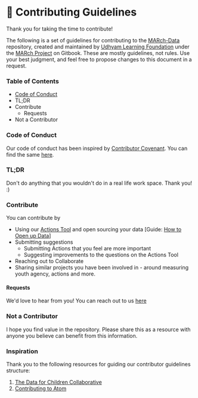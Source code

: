 # 🤝 Contributing Guidelines

Thank you for taking the time to contribute!

The following is a set of guidelines for contributing to the [MARch-Data](https://github.com/udhyam/march-data) repository, created and maintained by [Udhyam Learning Foundation](https://udhyam.org/) under the [MARch Project](https://udhyam.gitbook.io/march/) on Gitbook. These are mostly guidelines, not rules. Use your best judgment, and feel free to propose changes to this document in a request.

### Table of Contents

* [Code of Conduct](https://app.gitbook.com/o/LLreaFrxCaBcouDbgDic/s/wTQFEGnXBGH6eqgDQu8A/\~/changes/20/actions-data/contributing-guidelines/contributor-covenant-code-of-conduct)
* TL;DR
* Contribute
  * Requests
* Not a Contributor

### Code of Conduct

Our code of conduct has been inspired by [Contributor Covenant](https://www.contributor-covenant.org/). You can find the same [here](https://app.gitbook.com/o/LLreaFrxCaBcouDbgDic/s/wTQFEGnXBGH6eqgDQu8A/\~/changes/20/actions-data/contributing-guidelines/contributor-covenant-code-of-conduct).

### TL;DR

Don't do anything that you wouldn't do in a real life work space. Thank you! :)

### Contribute

You can contribute by&#x20;

* Using our [Actions Tool](../../tool-version-1/actions-tool/download-the-actions-tool/) and open sourcing your data \[Guide: [How to Open up Data](https://opendatahandbook.org/guide/en/how-to-open-up-data/)]
* Submitting suggestions
  * Submitting Actions that you feel are more important
  * Suggesting improvements to the questions on the Actions Tool
* Reaching out to Collaborate
* Sharing similar projects you have been involved in - around measuring youth agency, actions and more.

#### Requests

We'd love to hear from you! You can reach out to us [here](../../way-forward/reach-out-to-us.md)

### Not a Contributor

I hope you find value in the repository. Please share this as a resource with anyone you believe can benefit from this information.

### Inspiration

Thank you to the following resources for guiding our contributor guidelines structure:

1. [The Data for Children Collaborative](https://github.com/The-Data-for-Children-Collaborative/noral-project/blob/main/\_contribute/CONTRIBUTING.md)
2. [Contributing to Atom](https://github.com/atom/atom/blob/master/CONTRIBUTING.md)
